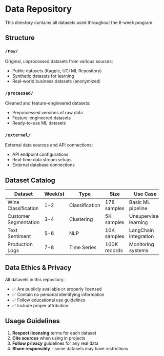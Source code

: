 # Data Repository

This directory contains all datasets used throughout the 8-week program.

## Structure

### `/raw/`
Original, unprocessed datasets from various sources:
- Public datasets (Kaggle, UCI ML Repository)
- Synthetic datasets for learning
- Real-world business datasets (anonymized)

### `/processed/`
Cleaned and feature-engineered datasets:
- Preprocessed versions of raw data
- Feature-engineered datasets
- Ready-to-use ML datasets

### `/external/`
External data sources and API connections:
- API endpoint configurations
- Real-time data stream setups
- External database connections

## Dataset Catalog

| Dataset | Week(s) | Type | Size | Use Case |
|---------|---------|------|------|----------|
| Wine Classification | 1-2 | Classification | 178 samples | Basic ML pipeline |
| Customer Segmentation | 3-4 | Clustering | 5K samples | Unsupervised learning |
| Text Sentiment | 5-6 | NLP | 10K samples | LangChain integration |
| Production Logs | 7-8 | Time Series | 100K records | Monitoring systems |

## Data Ethics & Privacy

All datasets in this repository:
- ✅ Are publicly available or properly licensed
- ✅ Contain no personal identifying information
- ✅ Follow educational use guidelines
- ✅ Include proper attribution

## Usage Guidelines

1. **Respect licensing** terms for each dataset
2. **Cite sources** when using in projects
3. **Follow privacy** guidelines for any real data
4. **Share responsibly** - some datasets may have restrictions
